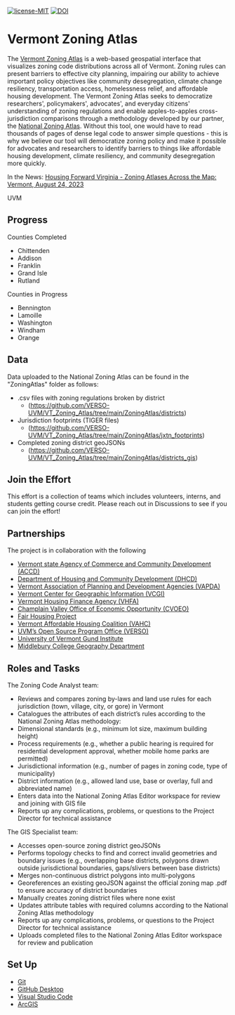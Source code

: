 [![license-MIT](https://img.shields.io/github/license/Ileriayo/markdown-badges?style=for-the-badge)](https://github.com/VERSO-UVM/VT_Zoning_Atlas/blob/main/LICENSE) [![DOI](https://zenodo.org/badge/688699704.svg)](https://zenodo.org/doi/10.5281/zenodo.11508693)


# Vermont Zoning Atlas

The [Vermont Zoning Atlas](https://www.zoningatlas.org/vermont) is a web-based geospatial interface that visualizes zoning code distributions across all of Vermont. Zoning rules can present barriers to effective city planning, impairing our ability to achieve important policy objectives like community desegregation, climate change resiliency, transportation access, homelessness relief, and affordable housing development. The Vermont Zoning Atlas seeks to democratize researchers', policymakers', advocates', and everyday citizens' understanding of zoning regulations and enable apples-to-apples cross-jurisdiction comparisons through a methodology developed by our partner, the [National Zoning Atlas](https://www.zoningatlas.org/).
Without this tool, one would have to read thousands of pages of dense legal code to answer simple questions - this is why we believe our tool will democratize zoning policy and make it possible for advocates and researchers to identify barriers to things like affordable housing development, climate resiliency, and community desegregation more quickly.

In the News: 
[Housing Forward Virginia - Zoning Atlases Across the Map: Vermont, August 24, 2023](https://housingforwardva.org/news/fwd-g25-vermont-zoning-atlas/)

UVM

## Progress
Counties Completed
* Chittenden
* Addison
* Franklin
* Grand Isle
* Rutland

Counties in Progress 
* Bennington
* Lamoille
* Washington
* Windham
* Orange

## Data
Data uploaded to the National Zoning Atlas can be found in the "ZoningAtlas" folder as follows:
* .csv files with zoning regulations broken by district
  - (https://github.com/VERSO-UVM/VT_Zoning_Atlas/tree/main/ZoningAtlas/districts)
* Jurisdiction footprints (TIGER files)
  - (https://github.com/VERSO-UVM/VT_Zoning_Atlas/tree/main/ZoningAtlas/jxtn_footprints)
* Completed zoning district geoJSONs
  - (https://github.com/VERSO-UVM/VT_Zoning_Atlas/tree/main/ZoningAtlas/districts_gis) 

## Join the Effort
This effort is a collection of teams which includes volunteers, interns, and students getting course credit. Please reach out in Discussions to see if you can join the effort!

## Partnerships
The project is in collaboration with the following
* [Vermont state Agency of Commerce and Community Development (ACCD)](https://accd.vermont.gov/)
* [Department of Housing and Community Development (DHCD)](https://accd.vermont.gov/housing)
* [Vermont Association of Planning and Development Agencies (VAPDA)](https://www.vapda.org/)
* [Vermont Center for Geographic Information (VCGI)](https://vcgi.vermont.gov/)
* [Vermont Housing Finance Agency (VHFA)](https://www.vhfa.org/)
* [Champlain Valley Office of Economic Opportunity (CVOEO)](https://www.cvoeo.org/)
* [Fair Housing Project](https://www.cvoeo.org/get-help/fair-housing-and-discrimination)
* [Vermont Affordable Housing Coalition (VAHC)](https://www.vtaffordablehousing.org/)
* [UVM’s Open Source Program Office (VERSO)](https://verso.w3.uvm.edu/)
* [University of Vermont Gund Institute](https://www.uvm.edu/gund)
* [Middlebury College Geography Department](https://www.middlebury.edu/college/academics/geography)

## Roles and Tasks

The Zoning Code Analyst team:
* Reviews and compares zoning by-laws and land use rules for each jurisdiction (town, village, city, or gore) in Vermont
* Catalogues the attributes of each district’s rules according to the National Zoning Atlas methodology:
* Dimensional standards (e.g., minimum lot size, maximum building height)
* Process requirements (e.g., whether a public hearing is required for residential development approval, whether mobile home parks are permitted)
* Jurisdictional information (e.g., number of pages in zoning code, type of municipality)
* District information (e.g., allowed land use, base or overlay, full and abbreviated name)
* Enters data into the National Zoning Atlas Editor workspace for review and joining with GIS file
* Reports up any complications, problems, or questions to the Project Director for technical assistance

The GIS Specialist team:
* Accesses open-source zoning district geoJSONs
* Performs topology checks to find and correct invalid geometries and boundary issues (e.g., overlapping base districts, polygons drawn outside jurisdictional boundaries, gaps/slivers between base districts)
* Merges non-continuous district polygons into multi-polygons
* Georeferences an existing geoJSON against the official zoning map .pdf to ensure accuracy of district boundaries
* Manually creates zoning district files where none exist
* Updates attribute tables with required columns according to the National Zoning Atlas methodology
* Reports up any complications, problems, or questions to the Project Director for technical assistance
* Uploads completed files to the National Zoning Atlas Editor workspace for review and publication

## Set Up
* [Git](https://www.git-scm.com/downloads) 
* [GitHub Desktop](https://desktop.github.com/)
* [Visual Studio Code](https://code.visualstudio.com/)
* [ArcGIS](https://uvm.maps.arcgis.com/sharing/rest/oauth2/authorize)
